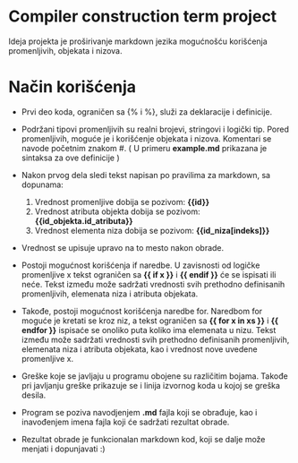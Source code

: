 # Compiler construction term project

Ideja projekta je proširivanje markdown jezika mogućnošću korišćenja promenljivih, objekata i nizova.

# Način korišćenja

- Prvi deo koda, ograničen sa {% i %}, služi za deklaracije i definicije.

- Podržani tipovi promenljivih su realni brojevi, stringovi i logički tip. Pored promenljivih, moguće je i korišćenje objekata i nizova. Komentari se navode početnim znakom #. ( U primeru **example.md** prikazana je sintaksa za ove definicije )

- Nakon prvog dela sledi tekst napisan po pravilima za markdown, sa dopunama:
  1. Vrednost promenljive dobija se pozivom: **{{id}}**
  2. Vrednost atributa objekta dobija se pozivom: **{{id_objekta.id_atributa}}** 
  3. Vrednost elementa niza dobija se pozivom: **{{id_niza[indeks]}}** 
  
- Vrednost se upisuje upravo na to mesto nakon obrade.

- Postoji mogućnost korišćenja if naredbe. U zavisnosti od logičke promenljive x tekst ograničen sa **{{ if x }}** i **{{ endif }}** će se ispisati ili neće. Tekst između može sadržati vrednosti svih prethodno definisanih promenljivih, elemenata niza i atributa objekata.

- Takođe, postoji mogućnost korišćenja naredbe for. Naredbom for moguće je kretati se kroz niz, a tekst ograničen sa **{{ for x in xs }}** i **{{ endfor }}** ispisaće se onoliko puta koliko ima elemenata u nizu. Tekst između može sadržati vrednosti svih prethodno definisanih promenljivih, elemenata niza i atributa objekata, kao i vrednost nove uvedene promenljive x.

- Greške koje se javljaju u programu obojene su različitim bojama. Takođe pri javljanju greške prikazuje se i linija izvornog koda u kojoj se greška desila.

- Program se poziva navodjenjem **.md** fajla koji se obrađuje, kao i inavođenjem imena fajla koji će sadržati rezultat obrade.

- Rezultat obrade je funkcionalan markdown kod, koji se dalje može menjati i dopunjavati :)
